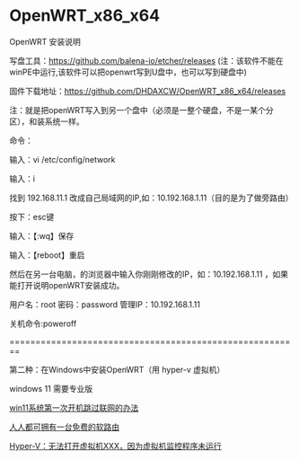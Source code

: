 # OpenWRT_x86_x64
OpenWRT 安装说明

写盘工具：https://github.com/balena-io/etcher/releases  (注：该软件不能在winPE中运行,该软件可以把openwrt写到U盘中，也可以写到硬盘中)

固件下载地址：https://github.com/DHDAXCW/OpenWRT_x86_x64/releases

注：就是把openWRT写入到另一个盘中（必须是一整个硬盘，不是一某个分区），和装系统一样。

命令：

输入：vi /etc/config/network

输入：i

找到 192.168.11.1  改成自己局域网的IP,如：10.192.168.1.11（目的是为了做旁路由）

按下：esc键

输入：【:wq】保存

输入：【reboot】重启

然后在另一台电脑，的浏览器中输入你刚刚修改的IP，如：10.192.168.1.11  ，如果能打开说明openWRT安装成功。

用户名：root 密码：password  管理IP：10.192.168.1.11

关机命令:poweroff

========================================================

第二种：在Windows中安装OpenWRT（用 hyper-v 虚拟机）

windows 11 需要专业版

[win11系统第一次开机跳过联网的办法](https://zhuanlan.zhihu.com/p/583640911?utm_id=0)

[人人都可拥有一台免费的软路由](https://www.youtube.com/watch?v=X3aFezSWywI)

[Hyper-V：无法打开虚拟机XXX，因为虚拟机监控程序未运行](https://www.cnblogs.com/dunitian/p/6657344.html)
